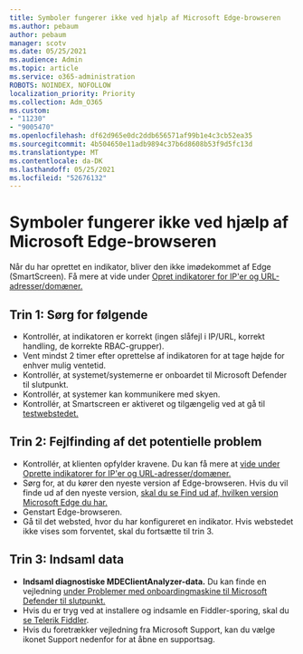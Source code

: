 ```yaml
---
title: Symboler fungerer ikke ved hjælp af Microsoft Edge-browseren
ms.author: pebaum
author: pebaum
manager: scotv
ms.date: 05/25/2021
ms.audience: Admin
ms.topic: article
ms.service: o365-administration
ROBOTS: NOINDEX, NOFOLLOW
localization_priority: Priority
ms.collection: Adm_O365
ms.custom:
- "11230"
- "9005470"
ms.openlocfilehash: df62d965e0dc2ddb656571af99b1e4c3cb52ea35
ms.sourcegitcommit: 4b504650e11adb9894c37b6d8608b53f9d5fc13d
ms.translationtype: MT
ms.contentlocale: da-DK
ms.lasthandoff: 05/25/2021
ms.locfileid: "52676132"
---
```

# <a name="indicators-dont-work-using-edge-browser"></a>Symboler fungerer ikke ved hjælp af Microsoft Edge-browseren

Når du har oprettet en indikator, bliver den ikke imødekommet af Edge (SmartScreen). Få mere at vide under [Opret indikatorer for IP'er og URL-adresser/domæner.](/microsoft-365/security/defender-endpoint/indicator-ip-domain)

## <a name="step-1-ensure-the-following"></a>Trin 1: Sørg for følgende

- Kontrollér, at indikatoren er korrekt (ingen slåfejl i IP/URL, korrekt handling, de korrekte RBAC-grupper).
- Vent mindst 2 timer efter oprettelse af indikatoren for at tage højde for enhver mulig ventetid.
- Kontrollér, at systemet/systemerne er onboardet til Microsoft Defender til slutpunkt.
- Kontrollér, at systemer kan kommunikere med skyen.
- Kontrollér, at Smartscreen er aktiveret og tilgængelig ved at gå til [testwebstedet.](https://demo.smartscreen.msft.net)

## <a name="step-2-troubleshoot-the-potential-issue"></a>Trin 2: Fejlfinding af det potentielle problem

- Kontrollér, at klienten opfylder kravene. Du kan få mere at [vide under Oprette indikatorer for IP'er og URL-adresser/domæner.](/microsoft-365/security/defender-endpoint/indicator-ip-domain)
- Sørg for, at du kører den nyeste version af Edge-browseren. Hvis du vil finde ud af den nyeste version, [skal du se Find ud af, hvilken version Microsoft Edge du har.](https://support.microsoft.com/microsoft-edge/find-out-which-version-of-microsoft-edge-you-have-c726bee8-c42e-e472-e954-4cf5123497eb)
- Genstart Edge-browseren.
- Gå til det websted, hvor du har konfigureret en indikator. Hvis webstedet ikke vises som forventet, skal du fortsætte til trin 3. 

## <a name="step-3-collect-data"></a>Trin 3: Indsaml data

- **Indsaml diagnostiske MDEClientAnalyzer-data.** Du kan finde en vejledning [under Problemer med onboardingmaskine til Microsoft Defender til slutpunkt.](issues-with-onboarding-machines.md)
- Hvis du er tryg ved at installere og indsamle en Fiddler-sporing, skal du [se Telerik Fiddler](http://www.telerik.com/fiddler).
- Hvis du foretrækker vejledning fra Microsoft Support, kan du vælge ikonet Support nedenfor for at åbne en supportsag.

